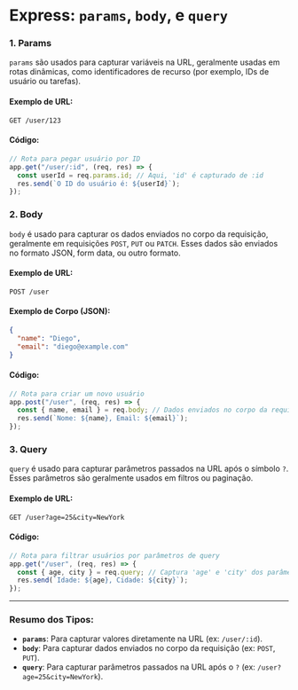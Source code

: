 # Express: `params`, `body`, e `query`

### 1. **Params**

`params` são usados para capturar variáveis na URL, geralmente usadas em rotas dinâmicas, como identificadores de recurso (por exemplo, IDs de usuário ou tarefas).

#### Exemplo de URL:

```
GET /user/123
```

#### Código:

```js
// Rota para pegar usuário por ID
app.get("/user/:id", (req, res) => {
  const userId = req.params.id; // Aqui, 'id' é capturado de :id
  res.send(`O ID do usuário é: ${userId}`);
});
```

### 2. **Body**

`body` é usado para capturar os dados enviados no corpo da requisição, geralmente em requisições `POST`, `PUT` ou `PATCH`. Esses dados são enviados no formato JSON, form data, ou outro formato.

#### Exemplo de URL:

```
POST /user
```

#### Exemplo de Corpo (JSON):

```json
{
  "name": "Diego",
  "email": "diego@example.com"
}
```

#### Código:

```js
// Rota para criar um novo usuário
app.post("/user", (req, res) => {
  const { name, email } = req.body; // Dados enviados no corpo da requisição
  res.send(`Nome: ${name}, Email: ${email}`);
});
```

### 3. **Query**

`query` é usado para capturar parâmetros passados na URL após o símbolo `?`. Esses parâmetros são geralmente usados em filtros ou paginação.

#### Exemplo de URL:

```
GET /user?age=25&city=NewYork
```

#### Código:

```js
// Rota para filtrar usuários por parâmetros de query
app.get("/user", (req, res) => {
  const { age, city } = req.query; // Captura 'age' e 'city' dos parâmetros de query
  res.send(`Idade: ${age}, Cidade: ${city}`);
});
```

---

### Resumo dos Tipos:

- **`params`**: Para capturar valores diretamente na URL (ex: `/user/:id`).
- **`body`**: Para capturar dados enviados no corpo da requisição (ex: `POST`, `PUT`).
- **`query`**: Para capturar parâmetros passados na URL após o `?` (ex: `/user?age=25&city=NewYork`).

